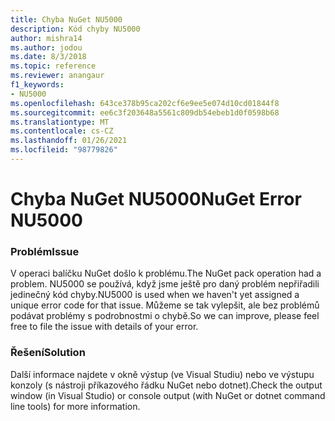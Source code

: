 ```yaml
---
title: Chyba NuGet NU5000
description: Kód chyby NU5000
author: mishra14
ms.author: jodou
ms.date: 8/3/2018
ms.topic: reference
ms.reviewer: anangaur
f1_keywords:
- NU5000
ms.openlocfilehash: 643ce378b95ca202cf6e9ee5e074d10cd01844f8
ms.sourcegitcommit: ee6c3f203648a5561c809db54ebeb1d0f0598b68
ms.translationtype: MT
ms.contentlocale: cs-CZ
ms.lasthandoff: 01/26/2021
ms.locfileid: "98779826"
---
```

# <a name="nuget-error-nu5000"></a><span data-ttu-id="fd3e6-103">Chyba NuGet NU5000</span><span class="sxs-lookup"><span data-stu-id="fd3e6-103">NuGet Error NU5000</span></span>

### <a name="issue"></a><span data-ttu-id="fd3e6-104">Problém</span><span class="sxs-lookup"><span data-stu-id="fd3e6-104">Issue</span></span>

<span data-ttu-id="fd3e6-105">V operaci balíčku NuGet došlo k problému.</span><span class="sxs-lookup"><span data-stu-id="fd3e6-105">The NuGet pack operation had a problem.</span></span> <span data-ttu-id="fd3e6-106">NU5000 se používá, když jsme ještě pro daný problém nepřiřadili jedinečný kód chyby.</span><span class="sxs-lookup"><span data-stu-id="fd3e6-106">NU5000 is used when we haven't yet assigned a unique error code for that issue.</span></span> <span data-ttu-id="fd3e6-107">Můžeme se tak vylepšit, ale bez problémů podávat problémy s podrobnostmi o chybě.</span><span class="sxs-lookup"><span data-stu-id="fd3e6-107">So we can improve, please feel free to file the issue with details of your error.</span></span>


### <a name="solution"></a><span data-ttu-id="fd3e6-108">Řešení</span><span class="sxs-lookup"><span data-stu-id="fd3e6-108">Solution</span></span>

<span data-ttu-id="fd3e6-109">Další informace najdete v okně výstup (ve Visual Studiu) nebo ve výstupu konzoly (s nástroji příkazového řádku NuGet nebo dotnet).</span><span class="sxs-lookup"><span data-stu-id="fd3e6-109">Check the output window (in Visual Studio) or console output (with NuGet or dotnet command line tools) for more information.</span></span>


